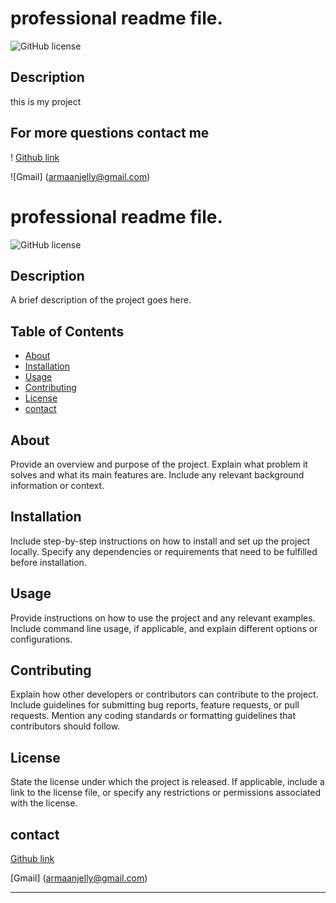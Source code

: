 # professional readme file.
  ![GitHub license](https://img.shields.io/badge/license-MIT-blue.svg)

  ## Description
  this is my project
 
 ## For more questions contact me
 ! [Github link](https://github.com/veryjohn1991) 

 ![Gmail] (armaanjelly@gmail.com)

 # professional readme file.
  

![GitHub license](https://img.shields.io/badge/license-MIT-blue.svg)
## Description
A brief description of the project goes here.


## Table of Contents

- [About](#about)
- [Installation](#installation)
- [Usage](#usage)
- [Contributing](#contributing)
- [License](#license)
- [contact](#contact)


## About

Provide an overview and purpose of the project. Explain what problem it solves and what its main features are. Include any relevant background information or context.

## Installation

Include step-by-step instructions on how to install and set up the project locally. Specify any dependencies or requirements that need to be fulfilled before installation.

## Usage

Provide instructions on how to use the project and any relevant examples. Include command line usage, if applicable, and explain different options or configurations.

## Contributing

Explain how other developers or contributors can contribute to the project. Include guidelines for submitting bug reports, feature requests, or pull requests. Mention any coding standards or formatting guidelines that contributors should follow.

## License

State the license under which the project is released. If applicable, include a link to the license file, or specify any restrictions or permissions associated with the license.

## contact

 [Github link](https://github.com/veryjohn1991) 

 [Gmail] (armaanjelly@gmail.com)

---
